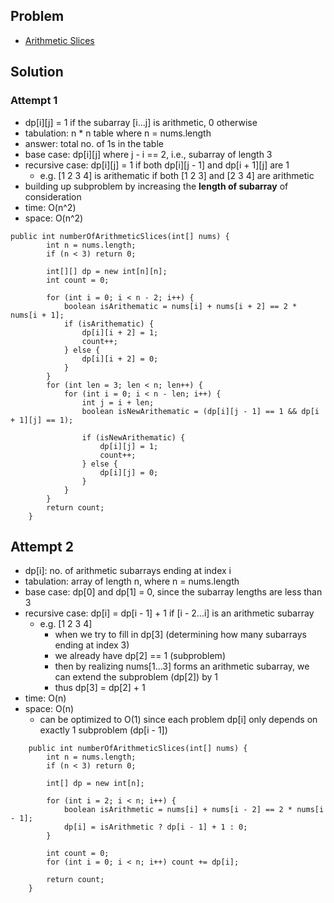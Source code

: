 ## Problem
- [Arithmetic Slices](https://leetcode.com/problems/arithmetic-slices/)

## Solution
### Attempt 1
- dp[i][j] = 1 if the subarray [i...j] is arithmetic, 0 otherwise
- tabulation: n * n table where n = nums.length
- answer: total no. of 1s in the table
- base case: dp[i][j] where j - i == 2, i.e., subarray of length 3
- recursive case: dp[i][j] = 1 if both dp[i][j - 1] and dp[i + 1][j] are 1
  - e.g. [1 2 3 4] is arithematic if both [1 2 3] and [2 3 4] are arithmetic
- building up subproblem by increasing the **length of subarray** of consideration
- time: O(n^2)
- space: O(n^2)

```
public int numberOfArithmeticSlices(int[] nums) {
        int n = nums.length;
        if (n < 3) return 0;
        
        int[][] dp = new int[n][n];
        int count = 0;
        
        for (int i = 0; i < n - 2; i++) {
            boolean isArithematic = nums[i] + nums[i + 2] == 2 * nums[i + 1];
            if (isArithematic) {
                dp[i][i + 2] = 1;
                count++;
            } else {
                dp[i][i + 2] = 0;
            }
        }
        for (int len = 3; len < n; len++) {
            for (int i = 0; i < n - len; i++) {
                int j = i + len;
                boolean isNewArithematic = (dp[i][j - 1] == 1 && dp[i + 1][j] == 1);
                
                if (isNewArithematic) {
                    dp[i][j] = 1;
                    count++;
                } else {
                    dp[i][j] = 0;
                }
            }
        }       
        return count;  
    }
```
## Attempt 2
- dp[i]: no. of arithmetic subarrays ending at index i
- tabulation: array of length n, where n = nums.length
- base case: dp[0] and dp[1] = 0, since the subarray lengths are less than 3
- recursive case: dp[i] = dp[i - 1] + 1 if [i - 2...i] is an arithmetic subarray
  - e.g. [1 2 3 4]
    - when we try to fill in dp[3] (determining how many subarrays ending at index 3)
    - we already have dp[2] == 1 (subproblem)
    - then by realizing nums[1...3] forms an arithmetic subarray, we can extend the subproblem (dp[2]) by 1
    - thus dp[3] = dp[2] + 1
- time: O(n)
- space: O(n)
  - can be optimized to O(1) since each problem dp[i] only depends on exactly 1 subproblem (dp[i - 1])
 
```
    public int numberOfArithmeticSlices(int[] nums) {
        int n = nums.length;
        if (n < 3) return 0;
        
        int[] dp = new int[n];
        
        for (int i = 2; i < n; i++) {
            boolean isArithmetic = nums[i] + nums[i - 2] == 2 * nums[i - 1];
            dp[i] = isArithmetic ? dp[i - 1] + 1 : 0;
        }
        
        int count = 0;
        for (int i = 0; i < n; i++) count += dp[i];
        
        return count;
    }
```
